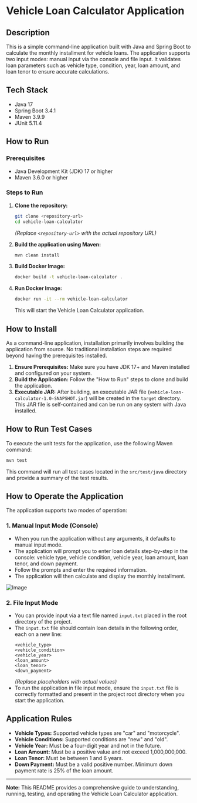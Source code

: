 # Vehicle Loan Calculator Application

## Description
This is a simple command-line application built with Java and Spring Boot to calculate the monthly installment for vehicle loans. The application supports two input modes: manual input via the console and file input. It validates loan parameters such as vehicle type, condition, year, loan amount, and loan tenor to ensure accurate calculations.

## Tech Stack
- Java 17
- Spring Boot 3.4.1
- Maven 3.9.9
- JUnit 5.11.4

## How to Run

### Prerequisites
- Java Development Kit (JDK) 17 or higher
- Maven 3.6.0 or higher

### Steps to Run
1. **Clone the repository:**
   ```bash
   git clone <repository-url>
   cd vehicle-loan-calculator
   ```
   *(Replace `<repository-url>` with the actual repository URL)*

2. **Build the application using Maven:**
   ```bash
   mvn clean install
   ```

3. **Build Docker Image:**
   ```bash
   docker build -t vehicle-loan-calculator .
   ```

4. **Run Docker Image:**
   ```bash
   docker run -it --rm vehicle-loan-calculator
   ```

   This will start the Vehicle Loan Calculator application.

## How to Install

As a command-line application, installation primarily involves building the application from source. No traditional installation steps are required beyond having the prerequisites installed.

1. **Ensure Prerequisites:** Make sure you have JDK 17+ and Maven installed and configured on your system.
2. **Build the Application:** Follow the "How to Run" steps to clone and build the application.
3. **Executable JAR:** After building, an executable JAR file (`vehicle-loan-calculator-1.0-SNAPSHOT.jar`) will be created in the `target` directory. This JAR file is self-contained and can be run on any system with Java installed.

## How to Run Test Cases

To execute the unit tests for the application, use the following Maven command:

```bash
mvn test
```

This command will run all test cases located in the `src/test/java` directory and provide a summary of the test results.

## How to Operate the Application

The application supports two modes of operation:

### 1. Manual Input Mode (Console)
- When you run the application without any arguments, it defaults to manual input mode.
- The application will prompt you to enter loan details step-by-step in the console: vehicle type, vehicle condition, vehicle year, loan amount, loan tenor, and down payment.
- Follow the prompts and enter the required information.
- The application will then calculate and display the monthly installment.

![Image](https://github.com/user-attachments/assets/e088ae03-0ee7-46a5-a70e-e01c200f841b)

### 2. File Input Mode
- You can provide input via a text file named `input.txt` placed in the root directory of the project.
- The `input.txt` file should contain loan details in the following order, each on a new line:
    ```
    <vehicle_type>
    <vehicle_condition>
    <vehicle_year>
    <loan_amount>
    <loan_tenor>
    <down_payment>
    ```
    *(Replace placeholders with actual values)*
- To run the application in file input mode, ensure the `input.txt` file is correctly formatted and present in the project root directory when you start the application.

## Application Rules

- **Vehicle Types:** Supported vehicle types are "car" and "motorcycle".
- **Vehicle Conditions:** Supported conditions are "new" and "old".
- **Vehicle Year:** Must be a four-digit year and not in the future.
- **Loan Amount:** Must be a positive value and not exceed 1,000,000,000.
- **Loan Tenor:** Must be between 1 and 6 years.
- **Down Payment:** Must be a valid positive number. Minimum down payment rate is 25% of the loan amount.

---
**Note:** This README provides a comprehensive guide to understanding, running, testing, and operating the Vehicle Loan Calculator application.
